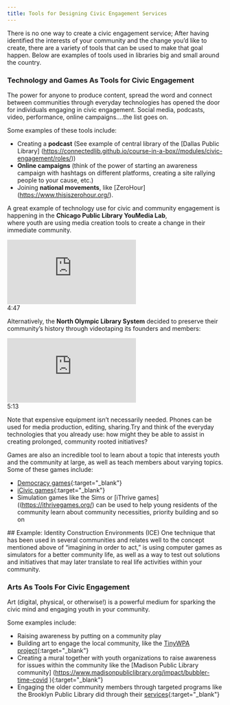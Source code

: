 ```yaml
---
title: Tools for Designing Civic Engagement Services
---
```


There is no one way to create a civic engagement service; After having identified the interests of your community and the change you’d like to create, 
there are a variety of tools that can be used to make that goal happen. Below are examples of tools used in libraries big and small around the country.

### Technology and Games As Tools for Civic Engagement

The power for anyone to produce content, spread the word and connect between communities through everyday technologies has opened the door for individuals 
engaging in civic engagement. Social media, podcasts, video, performance, online campaigns….the list goes on.


Some examples of these tools include:

* Creating a **podcast** (See example of central library of the [Dallas Public Library] (https://connectedlib.github.io/course-in-a-box//modules/civic-engagement/roles/))
* **Online campaigns** (think of the power of starting an awareness campaign with hashtags on different platforms, creating a site rallying people to your 
cause, etc.)
* Joining **national movements**, like [ZeroHour] (https://www.thisiszerohour.org/). 

A great example of technology use for civic and community engagement is happening in the **Chicago Public Library YouMedia Lab**,  
where youth are using media creation tools to create a change in their immediate community.

<div class="callout videos" markdown="1">
<iframe src="https://www.youtube.com/embed/yRG2Bf-me6k&t=253s" frameborder="0" allow="autoplay; encrypted-media" allowfullscreen></iframe>
<div class="videotime">4:47</div></div>


Alternatively, the **North Olympic Library System** decided to preserve their community’s history through videotaping 
its founders and members:  

<div class="callout videos" markdown="1">
<iframe src="https://www.youtube.com/embed/R16wps0lA2U&list=PLKQcrWOglTqP97abxnoUbe9JP1c3_wn0d" frameborder="0" allow="autoplay; encrypted-media" allowfullscreen></iframe>
<div class="videotime">5:13</div></div>

Note that expensive equipment isn’t necessarily needed. Phones can be used for media production, editing, sharing.Try and think of the everyday technologies that you already use: how might they be able to assist in creating prolonged, community rooted initiatives? 

Games are also an incredible tool to learn about a topic that interests youth and the community at large, as well as teach members about varying topics. 
Some of these games include:

* [Democracy games](https://www.democracygame.org/){:target="_blank"} 
* [iCivic games](https://www.icivics.org/games){:target="_blank"}   
* Simulation games like the Sims or [iThrive games] ((https://ithrivegames.org/) can be used to help young residents of the community 
learn about community necessities, priority building and so on

<div class="callout objectives" markdown="1">
## Example: Identity Construction Environments (ICE)
One technique that has been used in several communities and relates well to the concept mentioned above of “imagining in order to act,” is using 
computer games as simulators for a better community life, as well as a way to test out solutions and initiatives that may later translate to real life 
activities within your community. 
</div>

### Arts As Tools For Civic Engagement

Art (digital, physical, or otherwise!) is a powerful medium for sparking the civic mind and engaging youth in your community.

Some examples include:
* Raising awareness by putting on a community play
* Building art to engage the local community, like the [TinyWPA project](http://www.tinywpa.org/){:target="_blank"} 
* Creating a mural together with youth organizations to raise awareness for issues within the community like the [Madison Public Library community] (https://www.madisonpubliclibrary.org/impact/bubbler-time-covid ){:target="_blank"}  
* Engaging the older community members through targeted programs like the Brooklyn Public Library did through their [services](https://www.bklynlibrary.org/outreach/older-adults/creative-aging){:target="_blank"}  

